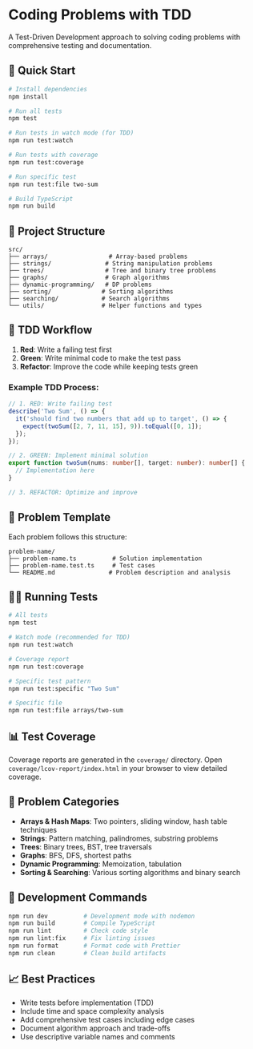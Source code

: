 # Coding Problems with TDD

A Test-Driven Development approach to solving coding problems with comprehensive testing and documentation.

## 🚀 Quick Start

```bash
# Install dependencies
npm install

# Run all tests
npm test

# Run tests in watch mode (for TDD)
npm run test:watch

# Run tests with coverage
npm run test:coverage

# Run specific test
npm run test:file two-sum

# Build TypeScript
npm run build
```

## 📁 Project Structure

```
src/
├── arrays/                 # Array-based problems
├── strings/               # String manipulation problems  
├── trees/                 # Tree and binary tree problems
├── graphs/                # Graph algorithms
├── dynamic-programming/   # DP problems
├── sorting/              # Sorting algorithms
├── searching/            # Search algorithms
└── utils/                # Helper functions and types
```

## 🧪 TDD Workflow

1. **Red**: Write a failing test first
2. **Green**: Write minimal code to make the test pass
3. **Refactor**: Improve the code while keeping tests green

### Example TDD Process:

```typescript
// 1. RED: Write failing test
describe('Two Sum', () => {
  it('should find two numbers that add up to target', () => {
    expect(twoSum([2, 7, 11, 15], 9)).toEqual([0, 1]);
  });
});

// 2. GREEN: Implement minimal solution
export function twoSum(nums: number[], target: number): number[] {
  // Implementation here
}

// 3. REFACTOR: Optimize and improve
```

## 📝 Problem Template

Each problem follows this structure:

```
problem-name/
├── problem-name.ts          # Solution implementation
├── problem-name.test.ts     # Test cases
└── README.md               # Problem description and analysis
```

## 🏃‍♂️ Running Tests

```bash
# All tests
npm test

# Watch mode (recommended for TDD)
npm run test:watch

# Coverage report
npm run test:coverage

# Specific test pattern
npm run test:specific "Two Sum"

# Specific file
npm run test:file arrays/two-sum
```

## 📊 Test Coverage

Coverage reports are generated in the `coverage/` directory. Open `coverage/lcov-report/index.html` in your browser to view detailed coverage.

## 🎯 Problem Categories

- **Arrays & Hash Maps**: Two pointers, sliding window, hash table techniques
- **Strings**: Pattern matching, palindromes, substring problems
- **Trees**: Binary trees, BST, tree traversals
- **Graphs**: BFS, DFS, shortest paths
- **Dynamic Programming**: Memoization, tabulation
- **Sorting & Searching**: Various sorting algorithms and binary search

## 🔧 Development Commands

```bash
npm run dev          # Development mode with nodemon
npm run build        # Compile TypeScript
npm run lint         # Check code style
npm run lint:fix     # Fix linting issues
npm run format       # Format code with Prettier
npm run clean        # Clean build artifacts
```

## 📈 Best Practices

- Write tests before implementation (TDD)
- Include time and space complexity analysis
- Add comprehensive test cases including edge cases
- Document algorithm approach and trade-offs
- Use descriptive variable names and comments
